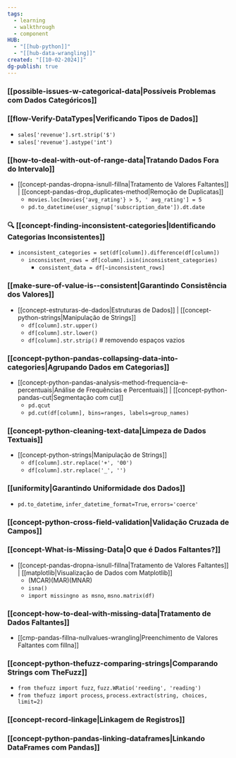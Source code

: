 ```yaml
---
tags:
  - learning
  - walkthrough
  - component
HUB:
  - "[[hub-python]]"
  - "[[hub-data-wrangling]]"
created: "[[10-02-2024]]"
dg-publish: true
---
```

### [[possible-issues-w-categorical-data|Possíveis Problemas com Dados Categóricos]]

### [[flow-Verify-DataTypes|Verificando Tipos de Dados]]
- `sales['revenue'].srt.strip('$')`
- `sales['revenue'].astype('int')`

### [[how-to-deal-with-out-of-range-data|Tratando Dados Fora do Intervalo]]
- [[concept-pandas-dropna-isnull-fillna|Tratamento de Valores Faltantes]] | [[concept-pandas-drop_duplicates-method|Remoção de Duplicatas]]
	- `movies.loc[movies{'avg_rating'} > 5, ' avg_rating'] = 5`
	- `pd.to_datetime(user_signup['subscription_date']).dt.date`

### 🔍 [[concept-finding-inconsistent-categories|Identificando Categorias Inconsistentes]]
- `inconsistent_categories = set(df[column]).difference(df[column])`
	- `inconsistent_rows = df[column].isin(inconsistent_categories)`
		- `consistent_data = df[~inconsistent_rows]`

### [[make-sure-of-value-is--consistent|Garantindo Consistência dos Valores]]
- [[concept-estruturas-de-dados|Estruturas de Dados]] | [[concept-python-strings|Manipulação de Strings]]
	- `df[column].str.upper()`
	- `df[column].str.lower()`
	- `df[column].str.strip()`  # removendo espaços vazios

### [[concept-python-pandas-collapsing-data-into-categories|Agrupando Dados em Categorias]]
- [[concept-python-pandas-analysis-method-frequencia-e-percentuais|Análise de Frequências e Percentuais]] | [[concept-python-pandas-cut|Segmentação com cut]]
	- `pd.qcut`
	- `pd.cut(df[column], bins=ranges, labels=group_names)`

### [[concept-python-cleaning-text-data|Limpeza de Dados Textuais]]
- [[concept-python-strings|Manipulação de Strings]]
	- `df[column].str.replace('+', '00')`
	- `df[column].str.replace('_', '')`

### [[uniformity|Garantindo Uniformidade dos Dados]]
- `pd.to_datetime`, `infer_datetime_format=True`, `errors='coerce'`

### [[concept-python-cross-field-validation|Validação Cruzada de Campos]]

### [[concept-What-is-Missing-Data|O que é Dados Faltantes?]]
- [[concept-pandas-dropna-isnull-fillna|Tratamento de Valores Faltantes]] | [[matplotlib|Visualização de Dados com Matplotlib]]
	- (MCAR)(MAR)(MNAR)
	- `isna()`
	- `import missingno as msno`, `msno.matrix(df)`

### [[concept-how-to-deal-with-missing-data|Tratamento de Dados Faltantes]]
- [[cmp-pandas-fillna-nullvalues-wrangling|Preenchimento de Valores Faltantes com fillna]]

### [[concept-python-thefuzz-comparing-strings|Comparando Strings com TheFuzz]]
- `from thefuzz import fuzz`, `fuzz.WRatio('reeding', 'reading')`
- `from thefuzz import process`, `process.extract(string, choices, limit=2)`

### [[concept-record-linkage|Linkagem de Registros]]

### [[concept-python-pandas-linking-dataframes|Linkando DataFrames com Pandas]]
